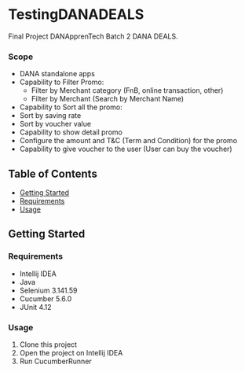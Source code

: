 # TestingDANADEALS
Final Project DANApprenTech Batch 2 DANA DEALS.

### Scope
* DANA standalone apps 
* Capability to Filter Promo: 
  - Filter by Merchant category (FnB, online transaction, other) 
  - Filter by Merchant (Search by Merchant Name) 
* Capability to Sort all the promo: 
* Sort by saving rate 
* Sort by voucher value 
* Capability to show detail promo 
* Configure the amount and T&C (Term and Condition) for the promo 
* Capability to give voucher to the user (User can buy the voucher) 

## Table of Contents
* [Getting Started](#getting-started)
* [Requirements](#requirements)
* [Usage](#usage)

## Getting Started
### Requirements
* Intellij IDEA
* Java
* Selenium 3.141.59
* Cucumber 5.6.0
* JUnit 4.12

### Usage
1. Clone this project
2. Open the project on Intellij IDEA
3. Run CucumberRunner


